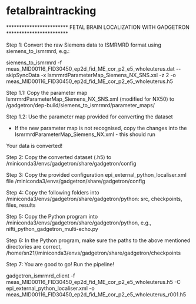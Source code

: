 # fetalbraintracking

************************ FETAL BRAIN LOCALIZATION WITH GADGETRON ************************

Step 1: Convert the raw Siemens data to ISMRMRD format using siemens_to_ismrmrd, e.g.:

siemens_to_ismrmrd -f meas_MID00116_FID30450_ep2d_fid_ME_cor_p2_e5_wholeuterus.dat --skipSyncData -x IsmrmrdParameterMap_Siemens_NX_SNS.xsl -z 2 -o meas_MID00116_FID30450_ep2d_fid_ME_cor_p2_e5_wholeuterus.h5

Step 1.1: Copy the parameter map IsmrmrdParameterMap_Siemens_NX_SNS.xml (modified for NX50) to /gadgetron/dep-build/siemens_to_ismrmrd/parameter_maps/

Step 1.2: Use the parameter map provided for converting the dataset

* If the new parameter map is not recognised, copy the changes into the IsmrmrdParameterMap_Siemens_NX.xml - this should run

Your data is converted!

Step 2: Copy the converted dataset (.h5) to /miniconda3/envs/gadgetron/share/gadgetron/config

Step 3: Copy the provided configuration epi_external_python_localiser.xml file /miniconda3/envs/gadgetron/share/gadgetron/config

Step 4: Copy the following folders into /miniconda3/envs/gadgetron/share/gadgetron/python: src, checkpoints, files, results

Step 5: Copy the Python program into /miniconda3/envs/gadgetron/share/gadgetron/python, e.g., nifti_python_gadgetron_multi-echo.py

Step 6: In the Python program, make sure the paths to the above mentioned directories are correct, /home/sn21//miniconda3/envs/gadgetron/share/gadgetron/checkpoints

Step 7: You are good to go! Run the pipeline!

gadgetron_ismrmrd_client -f meas_MID00116_FID30450_ep2d_fid_ME_cor_p2_e5_wholeuterus.h5 -C epi_external_python_localiser.xml -o meas_MID00116_FID30450_ep2d_fid_ME_cor_p2_e5_wholeuterus_r001.h5
